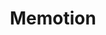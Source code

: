 ---
title: Memotion
developer: Sugema Productions
image: Memotion.png
link: https://play.google.com/store/apps/details?id=com.sugemapro.memotion
android: https://play.google.com/store/apps/details?id=com.sugemapro.memotion
---